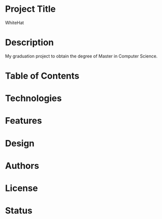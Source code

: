 # Project Title
WhiteHat

# Description
My graduation project to obtain the degree of Master in Computer Science.

# Table of Contents

# Technologies

# Features

# Design 

# Authors

# License

# Status

